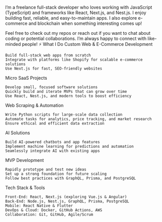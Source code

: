 I’m a freelance full-stack developer who loves working with JavaScript (TypeScript) and frameworks like React, Next.js, and Nest.js. I enjoy building fast, reliable, and easy-to-maintain apps. I also explore e-commerce and blockchain when something interesting comes up!

Feel free to check out my repos or reach out if you want to chat about coding or potential collaborations. I’m always happy to connect with like-minded people! ⚡
What I Do
Custom Web & E-Commerce Development

    Build full-stack web apps from scratch
    Integrate with platforms like Shopify for scalable e-commerce solutions
    Use Next.js for fast, SEO-friendly websites

Micro SaaS Projects

    Develop small, focused software solutions
    Quickly build and iterate MVPs that can grow over time
    Use React, Nest.js, and modern tools to boost efficiency

Web Scraping & Automation

    Write Python scripts for large-scale data collection
    Automate tasks for analytics, price tracking, and market research
    Ensure ethical and efficient data extraction

AI Solutions

    Build AI-powered chatbots and app features
    Implement machine learning for predictions and automation
    Seamlessly integrate AI with existing apps

MVP Development

    Rapidly prototype and test new ideas
    Set up a strong foundation for future scaling
    Follow best practices with GraphQL, Prisma, and PostgreSQL

Tech Stack & Tools

    Front-End: React, Next.js (exploring Vue.js & Angular)
    Back-End: Node.js, Nest.js, GraphQL, Prisma, PostgreSQL
    Mobile: React Native & Flutter
    DevOps & Cloud: Docker, GitHub Actions, AWS
    Collaboration: Git, GitHub, Agile/Scrum
